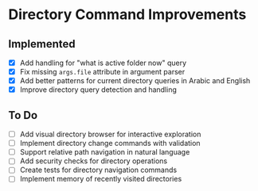 # Directory Command Improvements

## Implemented
- [x] Add handling for "what is active folder now" query
- [x] Fix missing `args.file` attribute in argument parser
- [x] Add better patterns for current directory queries in Arabic and English
- [x] Improve directory query detection and handling

## To Do
- [ ] Add visual directory browser for interactive exploration
- [ ] Implement directory change commands with validation
- [ ] Support relative path navigation in natural language
- [ ] Add security checks for directory operations
- [ ] Create tests for directory navigation commands
- [ ] Implement memory of recently visited directories

